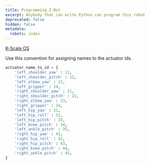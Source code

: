 ```yaml
---
title: Programming Z-Bot
excerpt: Anybody that can write Python can program this robot
deprecated: false
hidden: false
metadata:
  robots: index
---
```

[K-Scale OS](https://kscale.readme.io/update/docs/kos#/)

Use this convention for assigning names to the actuator ids.

```python
actuator_name_to_id = {
    'left_shoulder_yaw' : 11,
    'left_shoulder_pitch' : 12,
    'left_elbow_yaw' : 13,
    'left_gripper' : 14,
    'right_shoulder_yaw' : 21,
    'right_shoulder_pitch' : 22,
    'right_elbow_yaw' : 23,
    'right_gripper' : 24,
    'left_hip_yaw' : 31,
    'left_hip_roll' : 32,
    'left_hip_pitch' : 33,
    'left_knee_pitch' : 34,
    'left_ankle_pitch' : 35,
    'right_hip_yaw' : 41,
    'right_hip_roll' : 42,
    'right_hip_pitch' : 43,
    'right_knee_pitch' : 44,
    'right_ankle_pitch' : 45,
}
```